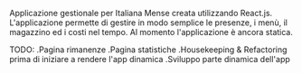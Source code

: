Applicazione gestionale per Italiana Mense creata utilizzando React.js.
L'applicazione permette di gestire in modo semplice le presenze, i menù, il magazzino ed i costi nel tempo. 
Al momento l'applicazione è ancora statica.

TODO:
.Pagina rimanenze
.Pagina statistiche
.Housekeeping & Refactoring prima di iniziare a rendere l'app dinamica
.Sviluppo parte dinamica dell'app
